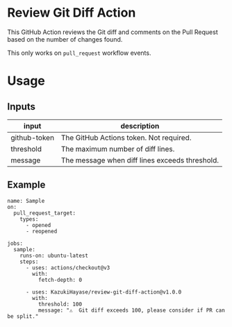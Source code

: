 # Review Git Diff Action

This GitHub Action reviews the Git diff and comments on the Pull Request based on the number of changes found.

This only works on `pull_request` workflow events.

# Usage

## Inputs

|input|description|
|-|-|
|github-token|The GitHub Actions token. Not required.|
|threshold|The maximum number of diff lines.|
|message|The message when diff lines exceeds threshold.|

## Example

```
name: Sample
on:
  pull_request_target:
    types:
      - opened
      - reopened

jobs:
  sample:
    runs-on: ubuntu-latest
    steps:
      - uses: actions/checkout@v3
        with:
          fetch-depth: 0

      - uses: KazukiHayase/review-git-diff-action@v1.0.0
        with:
          threshold: 100
          message: "⚠️  Git diff exceeds 100, please consider if PR can be split."
```
